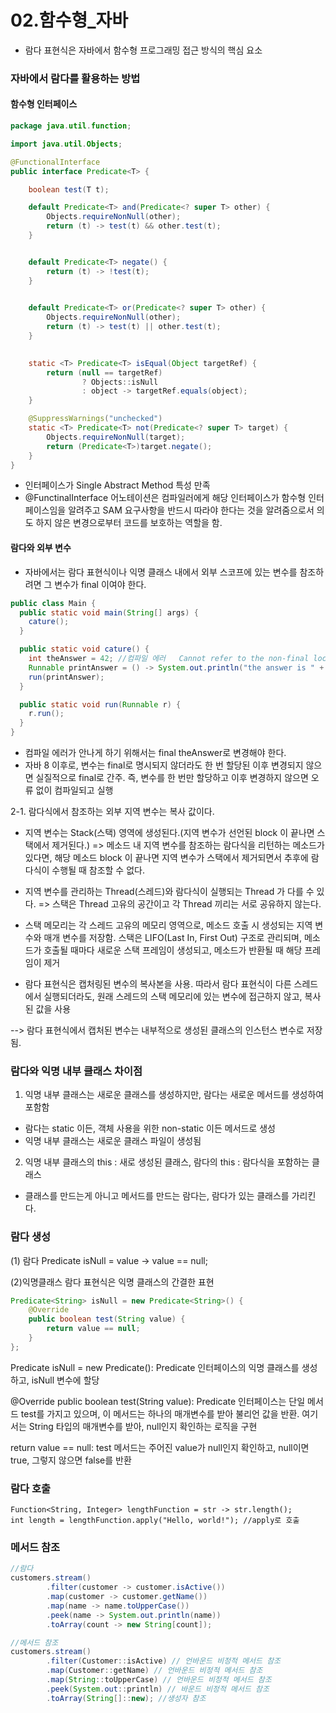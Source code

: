 # 02.함수형_자바
- 람다 표현식은 자바에서 함수형 프로그래밍 접근 방식의 핵심 요소 

### 자바에서 람다를 활용하는 방법
#### 함수형 인터페이스 

```java
package java.util.function;

import java.util.Objects;

@FunctionalInterface
public interface Predicate<T> {

    boolean test(T t);

    default Predicate<T> and(Predicate<? super T> other) {
        Objects.requireNonNull(other);
        return (t) -> test(t) && other.test(t);
    }


    default Predicate<T> negate() {
        return (t) -> !test(t);
    }

 
    default Predicate<T> or(Predicate<? super T> other) {
        Objects.requireNonNull(other);
        return (t) -> test(t) || other.test(t);
    }

  
    static <T> Predicate<T> isEqual(Object targetRef) {
        return (null == targetRef)
                ? Objects::isNull
                : object -> targetRef.equals(object);
    }

    @SuppressWarnings("unchecked")
    static <T> Predicate<T> not(Predicate<? super T> target) {
        Objects.requireNonNull(target);
        return (Predicate<T>)target.negate();
    }
}

```

- 인터페이스가 Single Abstract Method 특성 만족
- @FunctinalInterface 어노테이션은 컴파일러에게 해당 인터페이스가 함수형 인터페이스임을 알려주고 SAM 요구사항을 반드시 따라야 한다는 것을 알려줌으로서 의도 하지 않은 변경으로부터 코드를 보호하는 역할을 함. 

#### 람다와 외부 변수
- 자바에서는 람다 표현식이나 익명 클래스 내에서 외부 스코프에 있는 변수를 참조하려면 그 변수가 final 이여야 한다. 

```java
public class Main {
  public static void main(String[] args) {
    cature();
  }

  public static void cature() {
    int theAnswer = 42; //컴파일 에러   Cannot refer to the non-final local variable theAnswer defined in an enclosing scope
    Runnable printAnswer = () -> System.out.println("the answer is " + theAnswer);
    run(printAnswer);
  }

  public static void run(Runnable r) {
    r.run();
  }
}
```

- 컴파일 에러가 안나게 하기 위해서는 final theAnswer로 변경해야 한다.
- 자바 8 이후로, 변수는 final로 명시되지 않더라도 한 번 할당된 이후 변경되지 않으면 실질적으로 final로 간주. 즉, 변수를 한 번만 할당하고 이후 변경하지 않으면 오류 없이 컴파일되고 실행


2-1. 람다식에서 참조하는 외부 지역 변수는 복사 값이다.
- 지역 변수는 Stack(스택) 영역에 생성된다.(지역 변수가 선언된 block 이 끝나면 스택에서 제거된다.)
    => 메소드 내 지역 변수를 참조하는 람다식을 리턴하는 메소드가 있다면, 해당 메소드 block 이 끝나면 지역 변수가 스택에서 제거되면서 추후에 람다식이 수행될 때 참조할 수 없다.

- 지역 변수를 관리하는 Thread(스레드)와 람다식이 실행되는 Thread 가 다를 수 있다.
    => 스택은 Thread 고유의 공간이고 각 Thread 끼리는 서로 공유하지 않는다.

- 스택 메모리는 각 스레드 고유의 메모리 영역으로, 메소드 호출 시 생성되는 지역 변수와 매개 변수를 저장함. 스택은 LIFO(Last In, First Out) 구조로 관리되며, 메소드가 호출될 때마다 새로운 스택 프레임이 생성되고, 메소드가 반환될 때 해당 프레임이 제거
- 람다 표현식은 캡처링된 변수의 복사본을 사용. 따라서 람다 표현식이 다른 스레드에서 실행되더라도, 원래 스레드의 스택 메모리에 있는 변수에 접근하지 않고, 복사된 값을 사용

--> 람다 표현식에서 캡처된 변수는 내부적으로 생성된 클래스의 인스턴스 변수로 저장됨. 

###  람다와 익명 내부 클래스 차이점 
1. 익명 내부 클래스는 새로운 클래스를 생성하지만, 람다는 새로운 메서드를 생성하여 포함함
- 람다는 static 이든, 객체 사용을 위한 non-static 이든 메서드로 생성
- 익명 내부 클래스는 새로운 클래스 파일이 생성됨 


2. 익명 내부 클래스의 this : 새로 생성된 클래스, 람다의 this : 람다식을 포함하는 클래스 
- 클래스를 만드는게 아니고 메서드를 만드는 람다는, 람다가 있는 클래스를 가리킨다. 


### 람다 생성
(1) 람다
Predicate<String> isNull = value -> value == null;

(2)익명클래스
람다 표현식은 익명 클래스의 간결한 표현

```java
Predicate<String> isNull = new Predicate<String>() {
    @Override
    public boolean test(String value) {
        return value == null;
    }
};
```
Predicate<String> isNull = new Predicate<String>():
Predicate<String> 인터페이스의 익명 클래스를 생성하고, isNull 변수에 할당

@Override public boolean test(String value):
Predicate 인터페이스는 단일 메서드 test를 가지고 있으며, 이 메서드는 하나의 매개변수를 받아 불리언 값을 반환. 여기서는 String 타입의 매개변수를 받아, null인지 확인하는 로직을 구현

return value == null:
test 메서드는 주어진 value가 null인지 확인하고, null이면 true, 그렇지 않으면 false를 반환

### 람다 호출
```
Function<String, Integer> lengthFunction = str -> str.length();
int length = lengthFunction.apply("Hello, world!"); //apply로 호출 
```

### 메서드 참조
```java
//람다
customers.stream()
        .filter(customer -> customer.isActive()) 
        .map(customer -> customer.getName())
        .map(name -> name.toUpperCase())
        .peek(name -> System.out.println(name))
        .toArray(count -> new String[count]);

//메서드 참조
customers.stream()
        .filter(Customer::isActive) // 언바운드 비정적 메서드 참조
        .map(Customer::getName) // 언바운드 비정적 메서드 참조
        .map(String::toUpperCase) // 언바운드 비정적 메서드 참조
        .peek(System.out::println) // 바운드 비정적 메서드 참조
        .toArray(String[]::new); //생성자 참조
```




